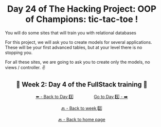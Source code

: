 <h1 align="center">Day 24 of The Hacking Project: OOP of Champions: tic-tac-toe !</h1>

You will do some sites that will train you with relational databases

For this project, we will ask you to create models for several applications. These will be your first advanced tables, but at your level there is no stopping you.

For all these sites, we are going to ask you to create only the models, no views / controller. ✌️

<h2 align="center">🎉 Week 2: Day 4 of the FullStack training 🎉</h2>

<div align="center">
  
  [⬅️ - Back to Day 3️⃣](https://github.com/BenjaminCharmes/THP_FullStack/tree/main/Week_2/Day_3)
  &nbsp;&nbsp;&nbsp;&nbsp;&nbsp;&nbsp;&nbsp;&nbsp;&nbsp;&nbsp;&nbsp;&nbsp;&nbsp;&nbsp;&nbsp;
  [Go to Day 5️⃣ - ➡️](https://github.com/BenjaminCharmes/THP_FullStack/tree/main/Week_2/Day_5)

</div>

<div align="center">

  [🔙 - Back to week 2️⃣](https://github.com/BenjaminCharmes/THP_FullStack/tree/main/Week_2)

  [🔙 - Back to home page](https://github.com/BenjaminCharmes/THP_FullStack)

</div>
